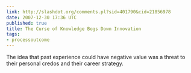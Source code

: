 ```yaml
---
link: http://slashdot.org/comments.pl?sid=401790&cid=21856978
date: 2007-12-30 17:36 UTC
published: true
title: The Curse of Knowledge Bogs Down Innovation
tags:
- processoutcome
---
```


The idea that past experience could have negative value was a threat to their personal credos and their career strategy.
